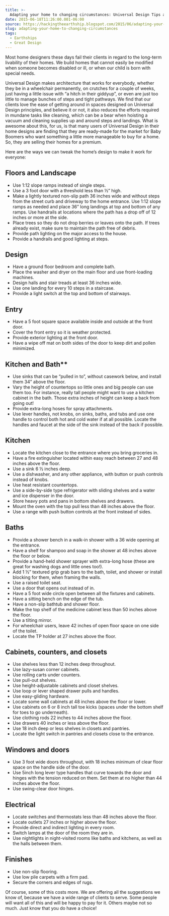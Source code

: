 ```yaml
---
title: >-
  Adapting your home to changing circumstances: Universal Design Tips and Tricks for Accessibility
date: 2015-06-18T11:26:00.001-06:00
source: https://hackingtheearthship.blogspot.com/2015/06/adapting-your-home-to-changing.html
slug: adapting-your-home-to-changing-circumstances
tags:
  - Earthships
  - Great Design
---
```


Most home designers these days fail their clients in regard to the long-term livability of their homes. We build homes that cannot easily be modified when someone becomes disabled or ill, or when our child is born with special needs.  

Universal Design makes architecture that works for everybody, whether they be in a wheelchair permanently, on crutches for a couple of weeks, just having a little issue with “a hitch in their giddyup”, or even are just too little to manage bunches of steps and tight pathways. We find that our clients love the ease of getting around in spaces designed on Universal Design principles, and believe it or not, it also reduces the efforts required in mundane tasks like cleaning, which can be a bear when hoisting a vacuum and cleaning supplies up and around steps and landings. What is awesome about this, for us, is that many users of Universal Design in their home designs are finding that they are ready-made for the market for Baby Boomers who want something a little more manageable to buy for a home. So, they are selling their homes for a premium.  

Here are the ways we can tweak the home’s design to make it work for everyone:  

## Floors and Landscape

- Use 1:12 slope ramps instead of single steps.
- Use a 3 foot door with a threshold less than ½” high.
- Make a lightly textured non-slip path 36 inches wide and without steps from the street curb and driveway to the home entrance. Use 1:12 slope ramps as needed and place 36” long landings at top and bottom of any ramps. Use handrails at locations where the path has a drop off of 12 inches or more at the side.
- Place trees so they do not drop berries or leaves onto the path. If trees already exist, make sure to maintain the path free of debris.
- Provide path lighting on the major access to the house.
- Provide a handrails and good lighting at steps.

## Design

- Have a ground floor bedroom and complete bath.
- Place the washer and dryer on the main floor and use front-loading machines.
- Design halls and stair treads at least 36 inches wide.
- Use one landing for every 10 steps in a staircase.
- Provide a light switch at the top and bottom of stairways.

## Entry

- Have a 5 foot square space available inside and outside at the front door.
- Cover the front entry so it is weather protected.
- Provide exterior lighting at the front door.
- Have a wipe off mat on both sides of the door to keep dirt and pollen minimized.

## Kitchen and Bath**

- Use sinks that can be “pulled in to”, without casework below, and install them 34” above the floor.
- Vary the height of countertops so little ones and big people can use them too. For instance, really tall people might want to use a kitchen cabinet in the bath. Those extra inches of height can keep a back from going out!
- Provide extra-long hoses for spray attachments.
- Use lever handles, not knobs, on sinks, baths, and tubs and use one handle to control both hot and cold water if at all possible. Locate the handles and faucet at the side of the sink instead of the back if possible.

## Kitchen

- Locate the kitchen close to the entrance where you bring groceries in.
- Have a fire extinguisher located within easy reach between 27 and 48 inches above the floor.
- Use a sink 6 ½ inches deep.
- Use a dishwasher, and any other appliance, with button or push controls instead of knobs.
- Use heat resistant countertops.
- Use a side-by-side type refrigerator with sliding shelves and a water and ice dispenser in the door.
- Store heavy pots and pans in bottom shelves and drawers.
- Mount the oven with the top pull less than 48 inches above the floor.
- Use a range with push button controls at the front instead of sides.

## Baths

- Provide a shower bench in a walk-in shower with a 36 wide opening at the entrance.
- Have a shelf for shampoo and soap in the shower at 48 inches above the floor or below.
- Provide a hand-held shower sprayer with extra-long hose (these are great for washing dogs and little ones too!).
- Add 1 ½” textured grip grab bars to the bath, toilet, and shower or install blocking for them, when framing the walls.
- Use a raised toilet seat.
- Use a door that opens out instead of in.
- Have a 5 foot wide circle open between all the fixtures and cabinets.
- Have a sitting bench on the edge of the tub.
- Have a non-slip bathtub and shower floor.
- Make the top shelf of the medicine cabinet less than 50 inches above the floor.
- Use a tilting mirror.
- For wheelchair users, leave 42 inches of open floor space on one side of the toilet.
- Locate the TP holder at 27 inches above the floor.

## Cabinets, counters, and closets

- Use shelves less than 12 inches deep throughout.
- Use lazy-susan corner cabinets.
- Use rolling carts under counters.
- Use pull-out shelves.
- Use height-adjustable cabinets and closet shelves.
- Use loop or lever shaped drawer pulls and handles.
- Use easy-gliding hardware.
- Locate some wall cabinets at 48 inches above the floor or lower.
- Use cabinets on 6 or 8 inch tall toe kicks (spaces under the bottom shelf for toes to go underneath).
- Use clothing rods 22 inches to 44 inches above the floor.
- Use drawers 40 inches or less above the floor.
- Use 18 inch deep or less shelves in closets and pantries.
- Locate the light switch in pantries and closets close to the entrance.

## Windows and doors

- Use 3 foot wide doors throughout, with 18 inches minimum of clear floor space on the handle side of the door.
- Use 5inch long lever type handles that curve towards the door and hinges with the tension reduced on them. Set them at no higher than 44 inches above the floor.
- Use swing-clear door hinges.

## Electrical

- Locate switches and thermostats less than 48 inches above the floor.
- Locate outlets 27 inches or higher above the floor.
- Provide direct and indirect lighting in every room.
- Switch lamps at the door of the room they are in.
- Use nightlights in night-visited rooms like baths and kitchens, as well as the halls between them.

## Finishes

- Use non-slip flooring.
- Use low pile carpets with a firm pad.
- Secure the corners and edges of rugs.

Of course, some of this costs more. We are offering all the suggestions we know of, because we have a wide range of clients to serve. Some people will want all of this and will be happy to pay for it. Others maybe not so much. Just know that you do have a choice!
